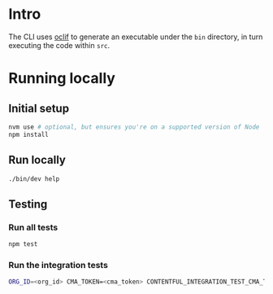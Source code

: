 # Intro
The CLI uses [oclif](https://oclif.io/) to generate an executable under the `bin` directory, in turn executing the code within `src`.

# Running locally
## Initial setup
```bash
nvm use # optional, but ensures you're on a supported version of Node
npm install
```

## Run locally
```bash
./bin/dev help
```

## Testing
### Run all tests
```bash
npm test
```

### Run the integration tests
```bash
ORG_ID=<org_id> CMA_TOKEN=<cma_token> CONTENTFUL_INTEGRATION_TEST_CMA_TOKEN=<cma_token> CDA_TOKEN=<cda_token> npm run test:integration
```
